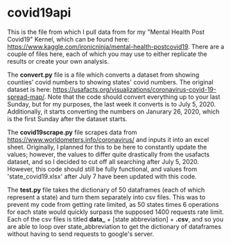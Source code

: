 # covid19api

This is the file from which I pull data from for my "Mental Health Post Covid19" Kernel, which can be found here: https://www.kaggle.com/ironicninja/mental-health-postcovid19. There are a couple of files here, each of which you may use to either replicate the results or create your own analysis.

The **convert.py** file is a file which converts a dataset from showing counties' covid numbers to showing states' covid numbers. The original dataset is here: https://usafacts.org/visualizations/coronavirus-covid-19-spread-map/. Note that the code should convert everything up to your last Sunday, but for my purposes, the last week it converts is to July 5, 2020. Additionally, it starts converting the numbers on Janurary 26, 2020, which is the first Sunday after the dataset starts.

The **covid19scrape.py** file scrapes data from https://www.worldometers.info/coronavirus/ and inputs it into an excel sheet. Originally, I planned for this to be here to constantly update the values; however, the values to differ quite drastically from the usafacts dataset, and so I decided to cut off all searching after July 5, 2020. However, this code should still be fully functional, and values from 'state_covid19.xlsx' after July 7 have been updated with this code.

The **test.py** file takes the dictionary of 50 dataframes (each of which represent a state) and turn them separately into csv files. This was to prevent my code from getting rate limited, as 50 states times 6 operations for each state would quickly surpass the supposed 1400 requests rate limit. Each of the csv files is titled **data_** + [state abbreviation] + **.csv**, and so you are able to loop over state_abbreviation to get the dictionary of dataframes without having to send requests to google's server.


